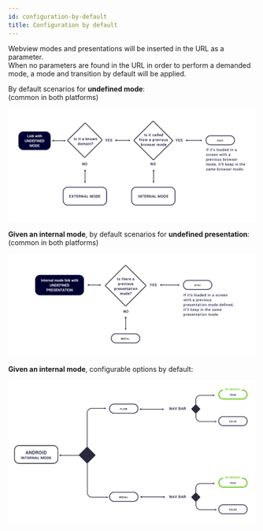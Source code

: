 ```yaml
---
id: configuration-by-default
title: Configuration by default
---
```


Webview modes and presentations will be inserted in the URL as a parameter.   
When no parameters are found in the URL in order to perform a demanded mode, a mode and transition by default will be applied. 

By default scenarios for **undefined mode**:  
\(common in both platforms\)

![](../../../img/bydefault_undefined_mode.png)

**Given an internal mode**, by default scenarios for **undefined presentation**:  
\(common in both platforms\)

![](../../../img/bydefault_internal_undefined_presentation.png)

**Given an internal mode**, configurable options by default:

![](../../../img/android_bydefault_internal_configuration.png)



